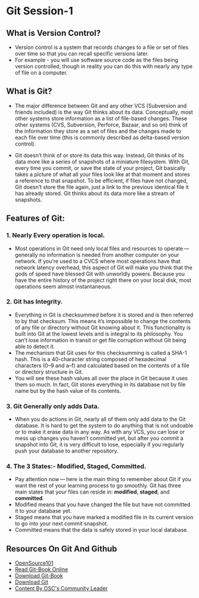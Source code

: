 # Git Session-1

## What is Version Control?
- Version control is a system that records changes to a file or set of files over time so that you can recall specific versions later.   
- For example - you will use software source code as the files being version controlled, though in reality you can do this with nearly any type of file on a computer.

## What is Git?
- The major difference between Git and any other VCS (Subversion and friends included) is the way Git thinks about its data. Conceptually, most other systems store information as a list of file-based changes. These other systems (CVS, Subversion, Perforce, Bazaar, and so on) think of the information they store as a set of files and the changes made to each file over time (this is commonly described as delta-based version control).

- Git doesn’t think of or store its data this way. Instead, Git thinks of its data more like a series of snapshots of a miniature filesystem. With Git, every time you commit, or save the state of your project, Git basically takes a picture of what all your files look like at that moment and stores a reference to that snapshot. To be efficient, if files have not changed, Git doesn’t store the file again, just a link to the previous identical file it has already stored. Git thinks about its data more like a stream of snapshots.

## Features of Git:
### **1. Nearly Every operation is local.**
- Most operations in Git need only local files and resources to operate — generally no information is needed from another computer on your network. If you’re used to a CVCS where most operations have that network latency overhead, this aspect of Git will make you think that the gods of speed have blessed Git with unworldly powers. Because you have the entire history of the project right there on your local disk, most operations seem almost instantaneous.
### **2. Git has Integrity.**
- Everything in Git is checksummed before it is stored and is then referred to by that checksum. This means it’s impossible to change the contents of any file or directory without Git knowing about it. This functionality is built into Git at the lowest levels and is integral to its philosophy. You can’t lose information in transit or get file corruption without Git being able to detect it.
- The mechanism that Git uses for this checksumming is called a SHA-1 hash. This is a 40-character string composed of hexadecimal characters (0–9 and a–f) and calculated based on the contents of a file or directory structure in Git.
- You will see these hash values all over the place in Git because it uses them so much. In fact, Git stores everything in its database not by file name but by the hash value of its contents.
### **3. Git Generally only adds Data.**
- When you do actions in Git, nearly all of them only add data to the Git database. It is hard to get the system to do anything that is not undoable or to make it erase data in any way. As with any VCS, you can lose or mess up changes you haven’t committed yet, but after you commit a snapshot into Git, it is very difficult to lose, especially if you regularly push your database to another repository.
### **4. The 3 States:- **Modified**, **Staged**, **Committed**.**
- Pay attention now — here is the main thing to remember about Git if you want the rest of your learning process to go smoothly. Git has three main states that your files can reside in: **modified**, **staged**, and **committed**.
- Modified means that you have changed the file but have not committed it to your database yet.
- Staged means that you have marked a modified file in its current version to go into your next commit snapshot.
- Committed means that the data is safely stored in your local database.

## Resources On Git And Github
- [OpenSource101](https://github.com/Open-Source-Community-VIT-AP/OpenSource101)
- [Read Git-Book Online](https://git-scm.com/book/en/v2)
- [Download Git-Book](https://github.com/progit/progit2/releases/download/2.1.326/progit.pdf)
- [Download Git](https://git-scm.com/downloads)
- [Content By OSC's Community Leader](https://docs.vijaybalaji.me/resources/git-and-github-resources)

